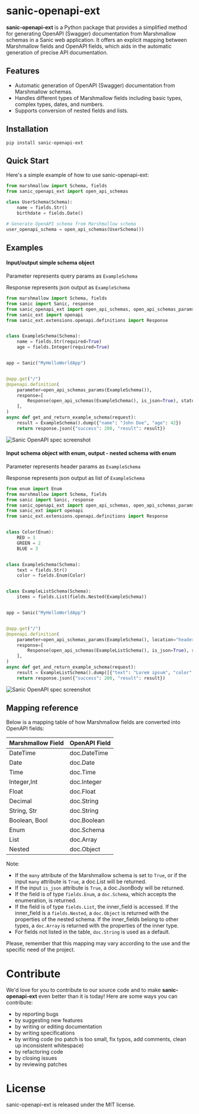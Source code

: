 # sanic-openapi-ext

**sanic-openapi-ext** is a Python package that provides a simplified method for generating OpenAPI (Swagger) documentation from Marshmallow schemas in a Sanic web application. It offers an explicit mapping between Marshmallow fields and OpenAPI fields, which aids in the automatic generation of precise API documentation.

## Features
- Automatic generation of OpenAPI (Swagger) documentation from Marshmallow schemas.
- Handles different types of Marshmallow fields including basic types, complex types, dates, and numbers.
- Supports conversion of nested fields and lists.

## Installation
```
pip install sanic-openapi-ext
```

## Quick Start
Here's a simple example of how to use sanic-openapi-ext:

```python
from marshmallow import Schema, fields
from sanic_openapi_ext import open_api_schemas

class UserSchema(Schema):
    name = fields.Str()
    birthdate = fields.Date()

# Generate OpenAPI schema from Marshmallow schema
user_openapi_schema = open_api_schemas(UserSchema())
```

## Examples
#### Input/output simple schema object

Parameter represents query params as `ExampleSchema`

Response represents json output as `ExampleSchema`

```python
from marshmallow import Schema, fields
from sanic import Sanic, response
from sanic_openapi_ext import open_api_schemas, open_api_schemas_params
from sanic_ext import openapi
from sanic_ext.extensions.openapi.definitions import Response


class ExampleSchema(Schema):
    name = fields.Str(required=True)
    age = fields.Integer(required=True)


app = Sanic("MyHelloWorldApp")


@app.get("/")
@openapi.definition(
    parameter=open_api_schemas_params(ExampleSchema()),
    response=[
        Response(open_api_schemas(ExampleSchema(), is_json=True), status=200),
    ],
)
async def get_and_return_example_schema(request):
    result = ExampleSchema().dump({"name": "John Doe", "age": 42})
    return response.json({"success": 200, "result": result})

```
![Sanic OpenAPI spec screenshot](https://i.imgur.com/dTI0DLb.png)


#### Input schema object with enum, output - nested schema with enum

Parameter represents header params as `ExampleSchema`

Response represents json output as list of `ExampleSchema`

```python
from enum import Enum
from marshmallow import Schema, fields
from sanic import Sanic, response
from sanic_openapi_ext import open_api_schemas, open_api_schemas_params
from sanic_ext import openapi
from sanic_ext.extensions.openapi.definitions import Response


class Color(Enum):
    RED = 1
    GREEN = 2
    BLUE = 3


class ExampleSchema(Schema):
    text = fields.Str()
    color = fields.Enum(Color)


class ExampleListSchema(Schema):
    items = fields.List(fields.Nested(ExampleSchema))


app = Sanic("MyHelloWorldApp")


@app.get("/")
@openapi.definition(
    parameter=open_api_schemas_params(ExampleSchema(), location="header"),
    response=[
        Response(open_api_schemas(ExampleListSchema(), is_json=True), status=200),
    ],
)
async def get_and_return_example_schema(request):
    result = ExampleListSchema().dump([{"text": "Lorem ipsum", "color": 1}], many=True)
    return response.json({"success": 200, "result": result})
```
![Sanic OpenAPI spec screenshot](https://i.imgur.com/9HaTENf.png)

## Mapping reference
Below is a mapping table of how Marshmallow fields are converted into OpenAPI fields:

| Marshmallow Field | OpenAPI Field |
| ------------------ | ------------- |
| DateTime           | doc.DateTime |
| Date               | doc.Date |
| Time               | doc.Time |
| Integer,Int        | doc.Integer |
| Float              | doc.Float |
| Decimal            | doc.String |
| String, Str        | doc.String |
| Boolean, Bool      | doc.Boolean |
| Enum               | doc.Schema |
| List               | doc.Array |
| Nested             | doc.Object |

Note:

- If the `many` attribute of the Marshmallow schema is set to `True`, or if the input `many` attribute is `True`, a doc.List will be returned.
- If the input `is_json` attribute is `True`, a doc.JsonBody will be returned.
- If the field is of type `fields.Enum`, a `doc.Schema`, which accepts the enumeration, is returned.
- If the field is of type `fields.List`, the inner_field is accessed. If the inner_field is a `fields.Nested`, a `doc.Object` is returned with the properties of the nested schema. If the inner_fields belong to other types, a `doc.Array` is returned with the properties of the inner type.
- For fields not listed in the table, `doc.String` is used as a default.
  
Please, remember that this mapping may vary according to the use and the specific need of the project.

# Contribute
We'd love for you to contribute to our source code and to make **sanic-openapi-ext** even better than it is today! Here are some ways you can contribute:

- by reporting bugs
- by suggesting new features
- by writing or editing documentation
- by writing specifications
- by writing code (no patch is too small, fix typos, add comments, clean up inconsistent whitespace)
- by refactoring code
- by closing issues
- by reviewing patches

# License
sanic-openapi-ext is released under the MIT license.
